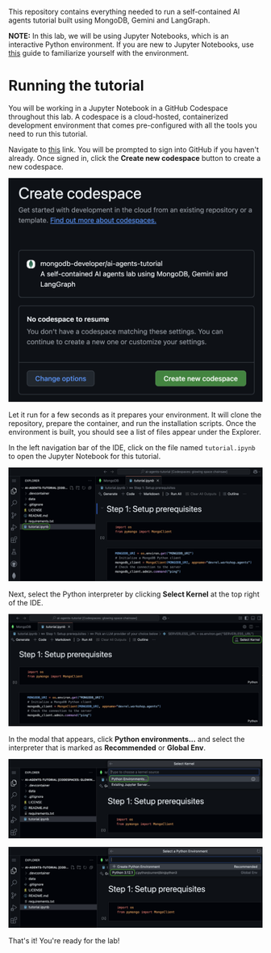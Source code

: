 This repository contains everything needed to run a self-contained AI agents tutorial built using MongoDB, Gemini and LangGraph.

**NOTE:** In this lab, we will be using Jupyter Notebooks, which is an interactive Python environment. If you are new to Jupyter Notebooks, use [this](https://mongodb-developer.github.io/vector-search-lab/docs/dev-env/jupyter-notebooks) guide to familiarize yourself with the environment.

# Running the tutorial

You will be working in a Jupyter Notebook in a GitHub Codespace throughout this lab. A codespace is a cloud-hosted, containerized development environment that comes pre-configured with all the tools you need to run this tutorial.

Navigate to [this](https://github.com/codespaces/new/mongodb-developer/ai-agents-tutorial?quickstart=1) link. You will be prompted to sign into GitHub if you haven't already. Once signed in, click the **Create new codespace** button to create a new codespace.

![screenshot](screenshots/create-codespace.png)

Let it run for a few seconds as it prepares your environment. It will clone the repository, prepare the container, and run the installation scripts. Once the environment is built, you should see a list of files appear under the Explorer. 

In the left navigation bar of the IDE, click on the file named `tutorial.ipynb` to open the Jupyter Notebook for this tutorial.

![screenshot](screenshots/nav-notebook.png)

Next, select the Python interpreter by clicking **Select Kernel** at the top right of the IDE.

![screenshot](screenshots/select-kernel.png)

In the modal that appears, click **Python environments...** and select the interpreter that is marked as **Recommended** or **Global Env**.

![screenshot](screenshots/python-env-modal.png)

![screenshot](screenshots/select-recommended.png)

That's it! You're ready for the lab!
